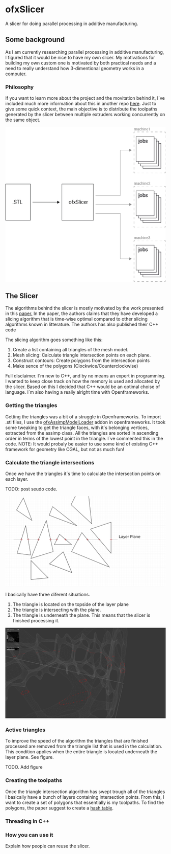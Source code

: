 # ofxSlicer

A slicer for doing parallel processing in additive manufacturing. 

## Some background

As I am currently researching parallel processing in additive manufacturing, I figured that it would be nice to have my own slicer. My motivations for building my own custom one is motivated by both practical needs and a need to really understand how 3-dimentional geometry works in a computer.  

### Philosophy 

If you want to learn more about the project and the movitation behind it, I´ve included much more information about this in another repo [here](https://github.com/frikkfossdal/fluffy-octo-potato).  Just to give some quick context, the main objective is to distribute the toolpaths generated by the slicer between multiple extruders working concurrently on the same object. 

![philosophy](docs/img/philosophy.png)

## The Slicer

The algorithms behind the slicer is mostly motivated by the work presented in this [paper.](http://www.dainf.ct.utfpr.edu.br/%7Emurilo/public/CAD-slicing.pdf) In the paper, the authors claims that they have developed a slicing algorithm that is time-wise optimal compared to other slicing algorithms known in litterature. The authors has also published their C++ code 

The slicing algorithm goes something like this:

1. Create a list containing all triangles of the mesh model.
2. Mesh slicing:  Calculate triangle intersection points on each plane.
3. Construct contours: Create polygons from the intersection points
4. Make sence of the polygons (Clockwice/Counterclockwise)

Full disclaimer. I´m new to C++, and by no means an expert in programming. I wanted to keep close track on how the memory is used and allocated by the slicer. Based on this I decided that C++ would be an optimal choise of language.  I´m also having a really alright time with Openframeworks. 

### Getting the triangles 

Getting the triangles was a bit of a struggle in Openframeworks. To import .stl files, I use the [ofxAssimpModelLoader](http://openframeworks.cc/documentation/ofxAssimpModelLoader/ofxAssimpModelLoader/) addon in openframeworks.  It took some tweaking to get the triangle faces, with it´s belonging vertices, extracted from the assimp class. All the triangles are sorted in ascending order in terms of the lowest point in the triangle. I´ve commented this in the code. NOTE: It would probaly be easier to use some kind of existing C++ framework for geometry like CGAL, but not as much fun! 

### Calculate the triangle intersections 

Once we have the triangles it´s time to calculate the intersection points on each layer. 

TODO: post seudo code. 

![triangleInter](docs/img/triangleIntersection.png)

I basically have three diferent situations. 
1. The triangle is located on the topside of the layer plane 
2. The triangle is intersecting with the plane. 
3. The triangle is underneath the plane. This means that the slicer is finished processing it. 

![intersections](docs/img/intersections.png)

### Active triangles 

To improve the speed of the algorithm the triangles that are finished processed are removed from the triangle list that is used in the calculation. This condition applies when the entire triangle is located underneath the layer plane. See figure. 

TODO. Add figure 

### Creating the toolpaths

Once the triangle intersection algorithm has swept trough all of the triangles I basically have a bunch of layers containing intersection points. From this, I want to create a set of polygons that essentially is my toolpaths. To find the polygons, the paper suggest to create a [hash table](https://en.wikipedia.org/wiki/Hash_table). 


### Threading in C++

### How you can use it
Explain how people can reuse the slicer. 


##
